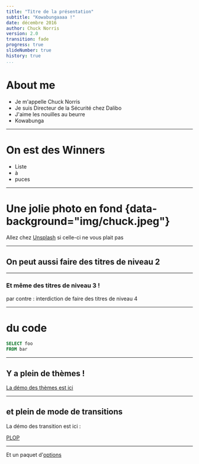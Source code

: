 ```yaml
---
title: "Titre de la présentation"
subtitle: "Kowabungaaaa !"
date: décembre 2016
author: Chuck Norris
version: 2.0
transition: fade
progress: true
slideNumber: true
history: true
...
```


# About me

* Je m'appelle Chuck Norris
* Je suis Directeur de la Sécurité chez Dalibo
* J'aime les nouilles au beurre
* Kowabunga

-----

# On est des Winners

- Liste
- à
- puces

----

# Une jolie photo en fond  {data-background="img/chuck.jpeg"}

Allez chez [Unsplash](http://unsplash.com)
si celle-ci ne vous plait pas

----

## On peut aussi faire des titres de niveau 2

---

### Et même des titres de niveau 3 !

par contre : interdiction de faire des titres de niveau 4


----

# du code

```sql
SELECT foo
FROM bar
```

----

## Y a plein de thèmes !

<!-- on peut faire des commentaires comme ça -->


[La démo des thèmes est ici](http://lab.hakim.se/reveal-js/#/themes)

----

## et plein de mode de transitions


La démo des transition est ici :

[PLOP]

[PLOP]: http://lab.hakim.se/reveal-js/?transition=slide#/transitions

----


Et un paquet d'[options](https://github.com/hakimel/reveal.js/blob/master/README.md#configuration)
